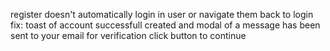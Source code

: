 register doesn't automatically login in user or navigate them back to login
fix: toast of account successfull created and modal of a message has been sent to your email for verification click button to continue

